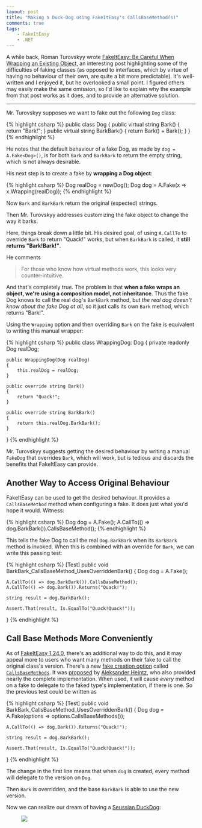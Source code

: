 ```yaml
---
layout: post
title: "Making a Duck-Dog using FakeItEasy's CallsBaseMethod(s)" 
comments: true
tags:
    - FakeItEasy
    - .NET
---
```


A while back, Roman Turovskyy wrote
[FakeItEasy: Be Careful When Wrapping an Existing Object][wrapping],
an interesting post highlighting some of the difficulties of faking
classes (as opposed to interfaces, which by virtue of having no
behaviour of their own, are quite a bit more predictable). It's
well-written and I enjoyed it, but he overlooked a small point. I
figured others may easily make the same omission, so I'd like to
explain why the example from that post works as it does, and to
provide an alternative solution.

----

Mr. Turovskyy supposes we want to fake out the following `Dog` class:

{% highlight csharp %}
public class Dog
{
    public virtual string Bark()
    {
        return "Bark!";
    }
    public virtual string BarkBark()
    {
        return Bark() + Bark();
    }
}
{% endhighlight %}

He notes that the default behaviour of a fake Dog, as made by `dog =
A.Fake<Dog>()`, is for both `Bark` and `BarkBark` to return the empty
string, which is not always desirable.

His next step is to create a fake by **wrapping a Dog object**:

{% highlight csharp %}
Dog realDog = newDog();
Dog dog = A.Fake<Dog>(x => x.Wrapping(realDog));
{% endhighlight %}

Now `Bark` and `BarkBark` return the original (expected) strings.

Then Mr. Turovskyy addresses customizing the fake object to change
the way it barks.

Here, things break down a little bit. His desired goal, of using
`A.CallTo` to override `Bark` to return "Quack!" works, but when
`BarkBark` is called, it **still returns "Bark!Bark!"**.


He comments

> For those who know how virtual methods work, this looks very
> counter-intuitive.

And that's completely true. The problem is that **when a fake wraps an
object, we're using a composition model, not inheritance**. Thus the
fake Dog knows to call the real dog's `BarkBark` method, but _the real
dog doesn't know about the fake Dog at all_, so it just calls its own
`Bark` method, which returns "Bark!".

Using the `Wrapping` option and then overriding `Bark` on the fake is
equivalent to writing this manual wrapper:

{% highlight csharp %}
public class WrappingDog: Dog
{
    private readonly Dog realDog;

    public WrappingDog(Dog realDog)
    {
        this.realDog = realDog;
    }

    public override string Bark()
    {
        return "Quack!";
    }

    public override string BarkBark()
    {
        return this.realDog.BarkBark();
    }
}
{% endhighlight %}


Mr. Turovskyy suggests getting the desired behaviour by writing a
manual `FakeDog` that overrides `Bark`, which will work, but is
tedious and discards the benefits that FakeItEasy can provide.

## Another Way to Access Original Behaviour

FakeItEasy can be used to get the desired behaviour. It provides a
`CallsBaseMethod` method when configuring a fake. It does just what
you'd hope it would. Witness:

{% highlight csharp %}
Dog dog = A.Fake<Dog>();
A.CallTo(() => dog.BarkBark()).CallsBaseMethod();
{% endhighlight %}

This tells the fake Dog to call the real `Dog.BarkBark` when its
`BarkBark` method is invoked. When this is combined with an override
for `Bark`, we can write this passing test:

{% highlight csharp %}
[Test]
public void BarkBark_CallsBaseMethod_UsesOverriddenBark()
{
    Dog dog = A.Fake<Dog>();

    A.CallTo(() => dog.BarkBark()).CallsBaseMethod();
    A.CallTo(() => dog.Bark()).Returns("Quack!");

    string result = dog.BarkBark();

    Assert.That(result, Is.EqualTo("Quack!Quack!"));
}
{% endhighlight %}

## Call Base Methods More Conveniently

As of [FakeItEasy 1.24.0][onetwentyfour], there's an additional way to
do this, and it may appeal more to users who want many methods on
their fake to call the original class's version. There's a new
[fake creation option][options] called [`CallsBaseMethods`][callsbasemethods]. It was
[proposed][issue] by [Aleksander Heintz][alexandr], who also provided
nearly the complete implementation. When used, it will cause _every_
method on a fake to delegate to the faked type's implementation, if there
is one. So the previous test could be written as

{% highlight csharp %}
[Test]
public void BarkBark_CallsBaseMethod_UsesOverriddenBark()
{
    Dog dog = A.Fake<Dog>(options => options.CallsBaseMethods());

    A.CallTo(() => dog.Bark()).Returns("Quack!");

    string result = dog.BarkBark();

    Assert.That(result, Is.EqualTo("Quack!Quack!"));
}
{% endhighlight %}

The change in the first line means that when `dog` is created, every
method will delegate to the version on `Dog`.

Then `Bark` is overridden, and the base `BarkBark` is able to use the
new version.

Now we can realize our dream of having a
[Seussian DuckDog][duckdog]:
<figure>
  <img src="{{ site.image_dir }}/Duck-Dog.jpg">
</figure>

[duckdog]: http://seuss.wikia.com/wiki/Duck-Dog
[wrapping]: http://elekslabs.com/2014/03/fakeiteasy-be-careful-when-wrapping.html
[onetwentyfour]: https://github.com/FakeItEasy/FakeItEasy/releases/tag/1.24.0
[options]: https://github.com/FakeItEasy/FakeItEasy/wiki/Creating-Fakes#options
[alexandr]: http://alxandr.me/
[issue]: https://github.com/FakeItEasy/FakeItEasy/issues/192
[callsbasemethods]: https://github.com/FakeItEasy/FakeItEasy/wiki/Calling-base-methods#configuring-all-methods-at-once
